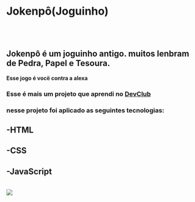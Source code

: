 
<h1>Jokenpô(Joguinho)</h1>
<br>
<br>
<h2>Jokenpô é um joguinho antigo. muitos lenbram de Pedra, Papel e Tesoura.</h2>
<p><strong>Esse jogo é vocë contra a alexa</strong></p>
<h3>Esse é mais um projeto que aprendi no <a href="https://rodolfomori.com.br/DevClub">DevClub</a></h3>
<h3>nesse projeto foi aplicado as seguintes tecnologias:</h3>
<h2>-HTML</h2>
<h2>-CSS</h2>
<h2>-JavaScript</h2>
<br>
<img src="https://github.com/RubianoMenezes/Jokenpo---Pedra-papel-e-tesoura/blob/main/image/Captura%20de%20Tela%20(3).png?raw=true"/>



